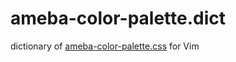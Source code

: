 # ameba-color-palette.dict

dictionary of [ameba-color-palette.css](https://github.com/openameba/ameba-color-palette.css) for Vim
